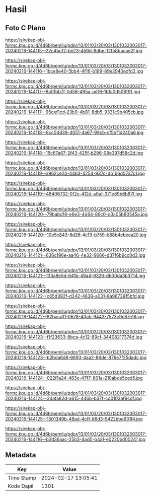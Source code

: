 # Hasil

## Foto C Plano

https://sirekap-obj-formc.kpu.go.id/4d6b/pemilu/pdpr/13/01/03/20/03/1301032003017-20240216-144115--22c4bcf2-be23-459d-8dbe-12f58bacae2f.jpg

https://sirekap-obj-formc.kpu.go.id/4d6b/pemilu/pdpr/13/01/03/20/03/1301032003017-20240216-144116--1bce8e40-5bb4-4f16-b199-89e2940edfd2.jpg

https://sirekap-obj-formc.kpu.go.id/4d6b/pemilu/pdpr/13/01/03/20/03/1301032003017-20240216-144117--6a0fbb7f-0d56-495a-ad16-1b1a0d506f91.jpg

https://sirekap-obj-formc.kpu.go.id/4d6b/pemilu/pdpr/13/01/03/20/03/1301032003017-20240216-144117--95cef1cd-23b9-4b81-8db5-9331c9b405cb.jpg

https://sirekap-obj-formc.kpu.go.id/4d6b/pemilu/pdpr/13/01/03/20/03/1301032003017-20240216-144118--6cc04d39-4051-4a67-99cb-cf5bf1d240a6.jpg

https://sirekap-obj-formc.kpu.go.id/4d6b/pemilu/pdpr/13/01/03/20/03/1301032003017-20240216-144118--15c67a67-2f43-425f-b296-08e397d58c2d.jpg

https://sirekap-obj-formc.kpu.go.id/4d6b/pemilu/pdpr/13/01/03/20/03/1301032003017-20240216-144119--a962ce24-4463-4254-937c-db1b6d0737c1.jpg

https://sirekap-obj-formc.kpu.go.id/4d6b/pemilu/pdpr/13/01/03/20/03/1301032003017-20240216-144119--48406732-0f2e-412d-a0af-371e89b6b87f.jpg

https://sirekap-obj-formc.kpu.go.id/4d6b/pemilu/pdpr/13/01/03/20/03/1301032003017-20240216-144120--79babd18-e6e3-4d44-89c0-d3a05b80545a.jpg

https://sirekap-obj-formc.kpu.go.id/4d6b/pemilu/pdpr/13/01/03/20/03/1301032003017-20240216-144120--10e5c843-8d26-4c19-b759-b88b4ebeea20.jpg

https://sirekap-obj-formc.kpu.go.id/4d6b/pemilu/pdpr/13/01/03/20/03/1301032003017-20240216-144121--636c196e-aa46-4e32-9666-d37f6b9cc0d3.jpg

https://sirekap-obj-formc.kpu.go.id/4d6b/pemilu/pdpr/13/01/03/20/03/1301032003017-20240216-144121--133a8e5d-641b-49a4-9326-db00da3b3714.jpg

https://sirekap-obj-formc.kpu.go.id/4d6b/pemilu/pdpr/13/01/03/20/03/1301032003017-20240216-144122--c65d392f-d342-4638-a031-8a9673915bfd.jpg

https://sirekap-obj-formc.kpu.go.id/4d6b/pemilu/pdpr/13/01/03/20/03/1301032003017-20240216-144122--82baca11-0678-43ab-9443-7573c9c67e16.jpg

https://sirekap-obj-formc.kpu.go.id/4d6b/pemilu/pdpr/13/01/03/20/03/1301032003017-20240216-144123--f1f23633-8bca-4c12-89cf-34408217374d.jpg

https://sirekap-obj-formc.kpu.go.id/4d6b/pemilu/pdpr/13/01/03/20/03/1301032003017-20240216-144123--b2bda6d8-6693-4aa2-86de-876e7f25dadc.jpg

https://sirekap-obj-formc.kpu.go.id/4d6b/pemilu/pdpr/13/01/03/20/03/1301032003017-20240216-144124--022f1a24-483c-47f7-801a-210abde5ced5.jpg

https://sirekap-obj-formc.kpu.go.id/4d6b/pemilu/pdpr/13/01/03/20/03/1301032003017-20240216-144124--34afa82d-a615-446b-b37f-cd0103af9cdf.jpg

https://sirekap-obj-formc.kpu.go.id/4d6b/pemilu/pdpr/13/01/03/20/03/1301032003017-20240216-144125--1501349b-48ad-4cff-86d3-9422bbe931f4.jpg

https://sirekap-obj-formc.kpu.go.id/4d6b/pemilu/pdpr/13/01/03/20/03/1301032003017-20240216-144116--b2d36aac-25b3-4ad0-b4a1-e0220bd00241.jpg


## Metadata

| Key        | Value               |
| ---------- | ------------------- |
| Time Stamp | 2024-02-17 13:05:41 |
| Kode Dapil | 1301                |



